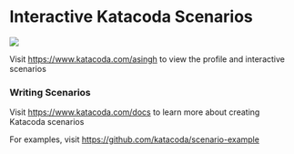 # Interactive Katacoda Scenarios

[![](http://shields.katacoda.com/katacoda/asingh/count.svg)](https://www.katacoda.com/asingh "Get your profile on Katacoda.com")

Visit https://www.katacoda.com/asingh to view the profile and interactive scenarios

### Writing Scenarios
Visit https://www.katacoda.com/docs to learn more about creating Katacoda scenarios

For examples, visit https://github.com/katacoda/scenario-example
